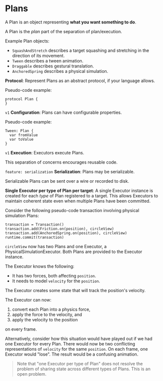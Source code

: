 # Plans

A Plan is an object representing **what you want something to do**.

A Plan is the *plan* part of the separation of plan/execution.

Example Plan objects:

- `SquashAndStretch` describes a target squashing and stretching in the direction of its movement.
- `Tween` describes a tween animation.
- `Draggable` describes gestural translation.
- `AnchoredSpring` describes a physical simulation.

**Protocol**: Represent Plans as an abstract protocol, if your language allows.

Pseudo-code example:

    protocol Plan {
    }

`v1` **Configuration**: Plans can have configurable properties.

Pseudo-code example:

    Tween: Plan {
      var fromValue
      var toValue
    }

`v1` **Execution**: Executors execute Plans.

This separation of concerns encourages reusable code.

`feature: serialization` **Serialization**: Plans may be serializable.

Serializable Plans can be sent over a wire or recorded to disk.

**Single Executor per type of Plan per target**: A single Executor instance is created for each *type* of Plan registered to a target. This allows Executors to maintain coherent state even when multiple Plans have been committed.

Consider the following pseudo-code transaction involving physical simulation Plans:

    transaction = Transaction()
    transaction.add(Friction.on(position), circleView)
    transaction.add(AnchoredSpring.on(position), circleView)
    runtime.commit(transaction)

`circleView` now has two Plans and one Executor, a PhysicalSimulationExecutor. Both Plans are provided to the Executor instance.

The Executor knows the following:

- It has two forces, both affecting `position`.
- It needs to model `velocity` for the `position`.

The Executor creates some state that will track the position's velocity.

The Executor can now:

1. convert each Plan into a physics force,
2. apply the force to the velocity, and
3. apply the velocity to the position

on every frame.

Alternatively, consider how this situation would have played out if we had one Executor for every Plan. There would now be two conflicting representations of `velocity` for the same `position`. On each frame, one Executor would "lose". The result would be a confusing animation.

> Note that "one Executor per type of Plan" does not resolve the problem of sharing state across different types of Plans. This is an open problem.
